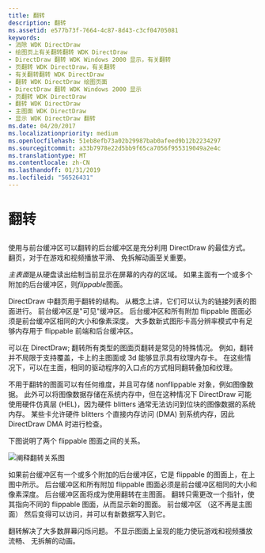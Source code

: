 ```yaml
---
title: 翻转
description: 翻转
ms.assetid: e577b73f-7664-4c87-8d43-c3cf04705081
keywords:
- 消除 WDK DirectDraw
- 绘图页上有关翻转翻转 WDK DirectDraw
- DirectDraw 翻转 WDK Windows 2000 显示，有关翻转
- 页翻转 WDK DirectDraw，有关翻转
- 有关翻转翻转 WDK DirectDraw
- 翻转 WDK DirectDraw 绘图页面
- DirectDraw 翻转 WDK Windows 2000 显示
- 页翻转 WDK DirectDraw
- 翻转 WDK DirectDraw
- 主图面 WDK DirectDraw
- 显示 WDK DirectDraw 翻转
ms.date: 04/20/2017
ms.localizationpriority: medium
ms.openlocfilehash: 51eb8efb73a02b29987bab0afeed9b12b2234297
ms.sourcegitcommit: a33b7978e22d5bb9f65ca7056f955319049a2e4c
ms.translationtype: MT
ms.contentlocale: zh-CN
ms.lasthandoff: 01/31/2019
ms.locfileid: "56526431"
---
```

# <a name="flipping"></a>翻转


## <span id="ddk_flipping_gg"></span><span id="DDK_FLIPPING_GG"></span>


使用与前台缓冲区可以翻转的后台缓冲区是充分利用 DirectDraw 的最佳方式。 翻页，对于在游戏和视频播放平滑、 免拆解动画至关重要。

*主表面*是从硬盘读出绘制当前显示在屏幕的内存的区域。 如果主面有一个或多个附加的后台缓冲区，则*flippable*图面。

DirectDraw 中翻页用于翻转的结构。 从概念上讲，它们可以认为的链接列表的图面进行。 前台缓冲区是"可见"缓冲区。 后台缓冲区和所有附加 flippable 图面必须是前台缓冲区相同的大小和像素深度。 大多数新式图形卡高分辨率模式中有足够内存用于 flippable 前端和后台缓冲区。

可以在 DirectDraw; 翻转所有类型的图面页翻转是常见的特殊情况。 例如，翻转并不局限于支持覆盖，卡上的主图面或 3d 能够显示具有纹理内存卡。 在这些情况下，可以在主面，相同的驱动程序的入口点的方式相同翻转叠加和纹理。

不用于翻转的图面可以有任何维度，并且可存储 nonflippable 对象，例如图像数据。 此外可以将图像数据存储在系统内存中，但在这种情况下 DirectDraw 可能使用硬件仿真层 (HEL)，因为硬件 blitters 通常无法访问到位块的图像数据的系统内存。 某些卡允许硬件 blitters 个直接内存访问 (DMA) 到系统内存，因此 DirectDraw DMA 时进行检查。

下图说明了两个 flippable 图面之间的关系。

![阐释翻转关系图](images/ddfig7.png)

如果前台缓冲区有一个或多个附加的后台缓冲区，它是 flippable 的图面上，在上图中所示。 后台缓冲区和所有附加 flippable 图面必须是前台缓冲区相同的大小和像素深度。 后台缓冲区面将成为使用翻转在主图面。 翻转只需更改一个指针，使其指向不同的 flippable 图面，从而显示新的图面。 前台缓冲区 （这不再是主图面） 然后变得可以访问，并可以有新数据写入到它。

翻转解决了大多数屏幕闪烁问题。 不显示图面上呈现的能力使玩游戏和视频播放流畅、 无拆解的动画。

 

 





